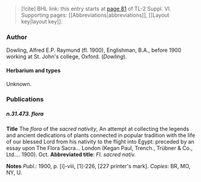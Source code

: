 > [!cite] BHL link: this entry starts at [page 81](https://www.biodiversitylibrary.org/item/103835#page/91/mode/1up) of TL-2 Suppl. VI.
> Supporting pages: [[Abbreviations|abbreviations]], [[Layout key|layout key]].

### Author

Dowling, Alfred E.P. Raymund (fl. 1900), Englishman, B.A., before 1900 working at St. John's college, Oxford. (*Dowling*).

#### Herbarium and types

Unknown.

### Publications

##### n.31.473. flora

**Title**
The *flora* of the *sacred nativity*, An attempt at collecting the legends and ancient dedications of plants connected in popular tradition with the life of our blessed Lord from his nativity to the flight into Egypt: preceded by an essay upon The Flora Sacra... London (Kegan Paul, Trench., Trübner & Co., Ltd.... 1900). Oct.
**Abbreviated title**: *Fl. sacred nativ.*

**Notes**
*Publ*.: 1900, p. \[i\]-viii, \[1\]-226, \[227 printer's mark\]. *Copies*: BR, MO, NY, U.

